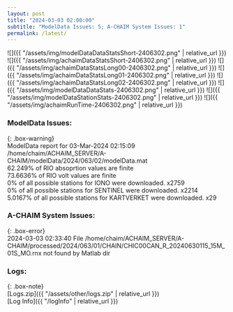 ```yaml
---
layout: post
title: "2024-03-03 02:00:00"
subtitle: "ModelData Issues: 5; A-CHAIM System Issues: 1"
permalink: /latest/
---
```


![]({{ "/assets/img/modelDataDataStatsShort-2406302.png" | relative_url }})
![]({{ "/assets/img/achaimDataStatsShort-2406302.png" | relative_url }})
![]({{ "/assets/img/achaimDataStatsLong00-2406302.png" | relative_url }})
![]({{ "/assets/img/achaimDataStatsLong01-2406302.png" | relative_url }})
![]({{ "/assets/img/achaimDataStatsLong02-2406302.png" | relative_url }})
![]({{ "/assets/img/modelDataDataStats-2406302.png" | relative_url }})
![]({{ "/assets/img/modelDataStationStats-2406302.png" | relative_url }})
![]({{ "/assets/img/achaimRunTime-2406302.png" | relative_url }})


### ModelData Issues:  
  
{: .box-warning}  
 ModelData report for 03-Mar-2024 02:15:09   
 /home/chaim/ACHAIM_SERVER/A-CHAIM/modelData/2024/063/02/modelData.mat   
 62.249% of RIO absoprtion values are finite   
 73.6636% of RIO volt values are finite   
 0% of all possible stations for IONO were downloaded. x2759   
 0% of all possible stations for SENTINEL were downloaded. x2214   
 5.0167% of all possible stations for KARTVERKET were downloaded. x29   
  
### A-CHAIM System Issues:  
  
{: .box-error}  
2024-03-03 02:33:40 File /home/chaim/ACHAIM_SERVER/A-CHAIM/processed/2024/063/01/CHAIN/CHIC00CAN_R_20240630115_15M_01S_MO.rnx not found by Matlab dir  

### Logs:  
  
{: .box-note}  
[Logs.zip]({{ "/assets/other/logs.zip" | relative_url }})  
[Log Info]({{ "/logInfo" | relative_url }})  
